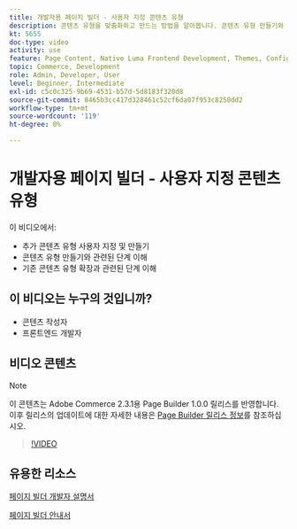 ```yaml
---
title: 개발자용 페이지 빌더 - 사용자 지정 콘텐츠 유형
description: 콘텐츠 유형을 맞춤화하고 만드는 방법을 알아봅니다. 콘텐츠 유형 만들기와 관련된 단계를 이해합니다​. 기존 콘텐츠 유형 확장과 관련된 단계를 이해합니다.
kt: 5655
doc-type: video
activity: use
feature: Page Content, Native Luma Frontend Development, Themes, Configuration
topic: Commerce, Development
role: Admin, Developer, User
level: Beginner, Intermediate
exl-id: c5c0c325-9b69-4531-b57d-5d8183f320d8
source-git-commit: 8465b3cc417d328461c52cf6da07f953c8250dd2
workflow-type: tm+mt
source-wordcount: '119'
ht-degree: 0%

---
```


# 개발자용 페이지 빌더 - 사용자 지정 콘텐츠 유형

이 비디오에서:

- 추가 콘텐츠 유형 사용자 지정 및 만들기
- 콘텐츠 유형 만들기와 관련된 단계 이해&#x200B;
- 기존 콘텐츠 유형 확장과 관련된 단계 이해

## 이 비디오는 누구의 것입니까?

- 콘텐츠 작성자
- 프론트엔드 개발자

## 비디오 콘텐츠

>[!NOTE]
>
>이 콘텐츠는 Adobe Commerce 2.3.1용 Page Builder 1.0.0 릴리스를 반영합니다. 이후 릴리스의 업데이트에 대한 자세한 내용은 [Page Builder 릴리스 정보](https://experienceleague.adobe.com/docs/commerce-admin/page-builder/release-notes.html?lang=ko)를 참조하십시오.

>[!VIDEO](https://video.tv.adobe.com/v/3430885?quality=12&learn=on&captions=kor)

## 유용한 리소스

[페이지 빌더 개발자 설명서](https://developer.adobe.com/commerce/frontend-core/page-builder/)

[페이지 빌더 안내서](https://experienceleague.adobe.com/docs/commerce-admin/page-builder/introduction.html?lang=ko)
